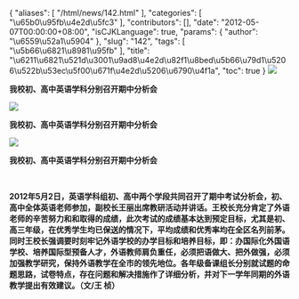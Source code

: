 {
    "aliases": [
        "/html/news/142.html"
    ],
    "categories": [
        "\u65b0\u95fb\u4e2d\u5fc3"
    ],
    "contributors": [],
    "date": "2012-05-07T00:00:00+08:00",
    "isCJKLanguage": true,
    "params": {
        "author": "\u6559\u52a1\u5904"
    },
    "slug": "142",
    "tags": [
        "\u5b66\u6821\u8981\u95fb"
    ],
    "title": "\u6211\u6821\u521d\u3001\u9ad8\u4e2d\u82f1\u8bed\u5b66\u79d1\u5206\u522b\u53ec\u5f00\u671f\u4e2d\u5206\u6790\u4f1a",
    "toc": true
}
**![](https://cdn.tfls.online/mirror/full/4da048f0ef9c90882bd4ed85159025c20b9e2f58.jpg)**

**我校初、高中英语学科分别召开期中分析会**

**![](https://cdn.tfls.online/mirror/full/15da9a72e00daa4608e5dc4fd1b2c2d2eadd665c.jpg)**

**我校初、高中英语学科分别召开期中分析会**

**![](https://cdn.tfls.online/mirror/full/02b5c547422aca2c22e4011e29b5f27e438e1461.jpg)**

**我校初、高中英语学科分别召开期中分析会**

 

**2012年5月2日，英语学科组初、高中两个学段共同召开了期中考试分析会，初、高中全体英语老师参加，副校长王丽出席教研活动并讲话。王校长充分肯定了外语老师的辛苦努力和和取得的成绩，此次考试的成绩基本达到预定目标，尤其是初、高三年级，在优秀学生均已保送的情况下，平均成绩和优秀率均在全区名列前茅。同时王校长强调要时刻牢记外语学校的办学目标和培养目标，即：办国际化外国语学校、培养国际型预备人才，外语教师肩负重任，必须把语做大、把外做强，必须加强教学研究，保持外语教学在全市的领先地位。各年级备课组长分别就试题的命题思路，试卷特点，存在问题和解决措施作了详细分析，并对下一学年同期的外语教学提出有效建议。（文/王 桢）**

